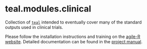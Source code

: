 # teal.modules.clinical
Collection of [`teal`](https://github.roche.com/NEST/tern) intended to eventually cover many of the standard outputs used in clinical trials. 

Please follow the installation instructions and training on the [agile-R website](http://go.roche.com/agile-R). Detailed documentation can be found in the [project manual](https://pages.github.roche.com/NEST/teal.modules.clinical/dev/).
